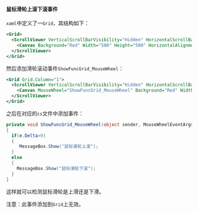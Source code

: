 #### 鼠标滑轮上滚下滚事件

`xaml`中定义了一`Grid`，其结构如下：

```xml
<Grid>
  <ScrollViewer VerticalScrollBarVisibility="Hidden" HorizontalScrollBarVisibility="Hidden">
    <Canvas Background="Red" Width="500" Height="500" HorizontalAlignment="Center" VerticalAlignment="Center"></Canvas>
  </ScrollViewer>
</Grid>

```

然后添加滑轮滚动事件`ShowFuncGrid_MouseWheel`：

```xml
<Grid Grid.Column="1">
  <ScrollViewer VerticalScrollBarVisibility="Hidden" HorizontalScrollBarVisibility="Hidden">
    <Canvas MouseWheel="ShowFuncGrid_MouseWheel" Background="Red" Width="500" Height="500" HorizontalAlignment="Center" VerticalAlignment="Center"></Canvas>
  </ScrollViewer>
</Grid>
```

之后在对应的`cs`文件中添加事件：

```c#
private void ShowFuncGrid_MouseWheel(object sender, MouseWheelEventArgs e)
{
  if(e.Delta>0)
  {
 	 MessageBox.Show("鼠标滑轮上滚");
  }
  else
  {		
  	MessageBox.Show("鼠标滑轮下滚");
  }
}

```

这样就可以检测鼠标滑轮是上滑还是下滑。



注意：此事件添加到`Grid`上无效。